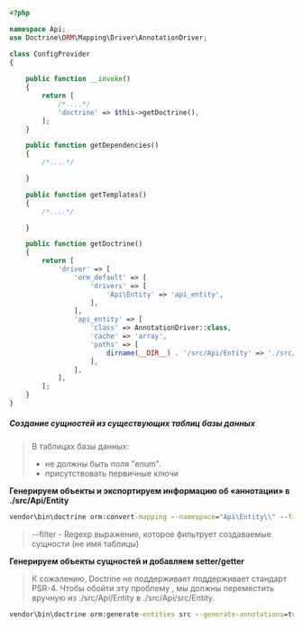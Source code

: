 ```php
<?php

namespace Api;
use Doctrine\ORM\Mapping\Driver\AnnotationDriver;

class ConfigProvider
{
  
    public function __invoke()
    {
        return [
			/*....*/			
            'doctrine' => $this->getDoctrine(),
        ];
    }

    public function getDependencies()
    {
        /*....*/			

    }

    public function getTemplates()
    {
        /*....*/			

    }

    public function getDoctrine()
    {
        return [
            'driver' => [
                'orm_default' => [
                    'drivers' => [
                        'Api\Entity' => 'api_entity',
                    ],
                ],
                'api_entity' => [
                    'class' => AnnotationDriver::class,
                    'cache' => 'array',
                    'paths' => [
                        dirname(__DIR__) . '/src/Api/Entity' => './src/Api/Entity',
                    ],
                ],
            ],
        ];
    }
}

```

##### Создание сущностей из существующих таблиц базы данных

> В таблицах базы данных: 
>   * не должны быть поля "enum".
>   * присутствовать первичные ключи

**Генерируем объекты и экспортируем информацию об «аннотации» в ./src/Api/Entity** 

```cmd
vendor\bin\doctrine orm:convert-mapping --namespace="Api\Entity\\" --filter="\\Categories$" --force --from-database annotation src
```

> --filter - Regexp выражение, которое фильтрует создаваемые сущности (не имя таблицы)

**Генерируем объекты сущностей и добавляем setter/getter**

> К сожалению, Doctrine не поддерживает поддерживает стандарт PSR-4. Чтобы обойти эту проблему , мы должны переместить вручную из ./src/Api/Entity в ./src/Api/src/Entity.

```cmd
vendor\bin\doctrine orm:generate-entities src --generate-annotations=true --filter="\\Manufacture"
```